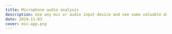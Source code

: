 ```yaml
---
title: Microphone audio analysis
description: Use any mic or audio input device and see some valuable data extracted from it
date: 2019-11-03
cover: mic-app.png
---
```


<client-only>
<AudioInputMic />
<AudioAnalysisFFT />
</client-only>
